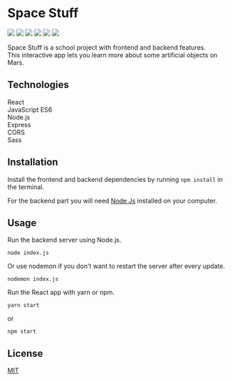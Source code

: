 # Space Stuff

![](https://img.shields.io/badge/React-17.0.2-blue)
![](https://img.shields.io/badge/JavaScript-ES6-yellow)
![](https://img.shields.io/badge/Node.js-v13.14.0-darkgreen)
![](https://img.shields.io/badge/Express-4.17.1-lightgrey)
![](https://img.shields.io/badge/CORS-2.8.5-purple)
![](https://img.shields.io/badge/Sass-1.32.8-pink)

Space Stuff is a school project with frontend and backend features.  
This interactive app lets you learn more about some artificial objects on Mars.

## Technologies

React  
JavaScript ES6  
Node.js  
Express  
CORS  
Sass  

## Installation

Install the frontend and backend dependencies by running `npm install` in the terminal.

For the backend part you will need [Node Js](https://nodejs.org/en/) installed on your computer.

## Usage

Run the backend server using Node.js.

`node index.js`

Or use nodemon if you don't want to restart the server after every update.

`nodemon index.js`

Run the React app with yarn or npm.

`yarn start`

or

`npm start`

## License
[MIT](https://choosealicense.com/licenses/mit/)
